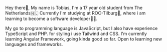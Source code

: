 Hey there👋, My name is Tobias,
I'm a 17 year old student from The Netherlands🇳🇱
Currently I'm studying at ROC-Tilburg🏢, where i am learning to become a software developer👨‍💻.

My go to programming language is JavaScript, but I also have experience TypeScript and PHP.
for styling i use Tailwind and CSS.
I'm currently learning Angular Framework, going kinda good so far.
Open to learning new languages and frameworks.
